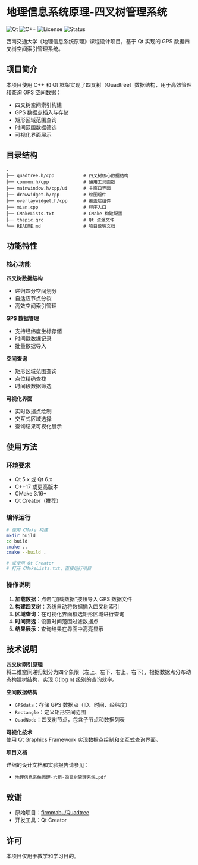 # 地理信息系统原理-四叉树管理系统

![Qt](https://img.shields.io/badge/Qt-5%2F6-green.svg) ![C++](https://img.shields.io/badge/C++-17-blue.svg) ![License](https://img.shields.io/badge/License-Educational-green.svg) ![Status](https://img.shields.io/badge/Status-Complete-success.svg)

西南交通大学《地理信息系统原理》课程设计项目，基于 Qt 实现的 GPS 数据四叉树空间索引管理系统。

## 项目简介

本项目使用 C++ 和 Qt 框架实现了四叉树（Quadtree）数据结构，用于高效管理和查询 GPS 空间数据：
- 四叉树空间索引构建
- GPS 数据点插入与存储
- 矩形区域范围查询
- 时间范围数据筛选
- 可视化界面展示

## 目录结构

```
.
├── quadtree.h/cpp           # 四叉树核心数据结构
├── common.h/cpp             # 通用工具函数
├── mainwindow.h/cpp/ui      # 主窗口界面
├── drawwidget.h/cpp         # 绘图组件
├── overlaywidget.h/cpp      # 覆盖层组件
├── mian.cpp                 # 程序入口
├── CMakeLists.txt           # CMake 构建配置
├── thepic.qrc               # Qt 资源文件
└── README.md                # 项目说明文档
```

## 功能特性

### 核心功能

**四叉树数据结构**  
- 递归四分空间划分
- 自适应节点分裂
- 高效空间索引管理

**GPS 数据管理**  
- 支持经纬度坐标存储
- 时间戳数据记录
- 批量数据导入

**空间查询**  
- 矩形区域范围查询
- 点位精确查找
- 时间段数据筛选

**可视化界面**  
- 实时数据点绘制
- 交互式区域选择
- 查询结果可视化展示

## 使用方法

### 环境要求
- Qt 5.x 或 Qt 6.x
- C++17 或更高版本
- CMake 3.16+
- Qt Creator（推荐）

### 编译运行

```bash
# 使用 CMake 构建
mkdir build
cd build
cmake ..
cmake --build .

# 或使用 Qt Creator
# 打开 CMakeLists.txt，直接运行项目
```

### 操作说明

1. **加载数据**：点击"加载数据"按钮导入 GPS 数据文件
2. **构建四叉树**：系统自动将数据插入四叉树索引
3. **区域查询**：在可视化界面框选矩形区域进行查询
4. **时间筛选**：设置时间范围过滤数据点
5. **结果展示**：查询结果在界面中高亮显示

## 技术说明

**四叉树索引原理**  
将二维空间递归划分为四个象限（左上、左下、右上、右下），根据数据点分布动态构建树结构，实现 O(log n) 级别的查询效率。

**空间数据结构**  
- `GPSdata`：存储 GPS 数据点（ID、时间、经纬度）
- `Rectangle`：定义矩形空间范围
- `QuadNode`：四叉树节点，包含子节点和数据列表

**可视化技术**  
使用 Qt Graphics Framework 实现数据点绘制和交互式查询界面。

**项目文档**

详细的设计文档和实验报告请参见：
- `地理信息系统原理-六组-四叉树管理系统.pdf`

## 致谢

- 原始项目：[firmmabu/Quadtree](https://github.com/firmmabu/Quadtree)
- 开发工具：Qt Creator

## 许可

本项目仅用于教学和学习目的。
